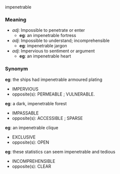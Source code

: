 impenetrable
### Meaning
+ _adj_: Impossible to penetrate or enter
    + __eg__: an impenetrable fortress
+ _adj_: Impossible to understand; incomprehensible
    + __eg__: impenetrable jargon
+ _adj_: Impervious to sentiment or argument
    + __eg__: an impenetrable heart

### Synonym

__eg__: the ships had impenetrable armoured plating

+ IMPERVIOUS
+ opposite(s): PERMEABLE ; VULNERABLE.

__eg__: a dark, impenetrable forest

+ IMPASSABLE
+ opposite(s): ACCESSIBLE ; SPARSE

__eg__: an impenetrable clique

+ EXCLUSIVE
+ opposite(s): OPEN

__eg__: these statistics can seem impenetrable and tedious

+ INCOMPREHENSIBLE
+ opposite(s): CLEAR


